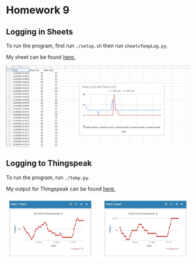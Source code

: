 # Homework 9
## Logging in Sheets
To run the program, first run `./setup.sh` then run `sheetsTempLog.py`. 

My sheet can be found [here.](https://docs.google.com/spreadsheets/d/1nqkfb2mj2ONiOz9udQsRrPbfCV2_YJTuQHcWcPSO190/edit?usp=sharing)

![Sheets Temp Log](sheets.jpg)

## Logging to Thingspeak
To run the program, run `./temp.py`.

My output for Thingspeak can be found [here.](https://thingspeak.com/channels/1218557)

![Thingspeak Temp Log](thingspeak.jpg)